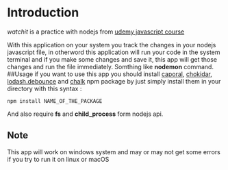 # Introduction
_watchit_ is a practice with nodejs from [udemy javascript course](https://www.udemy.com/course/javascript-beginners-complete-tutorial/)

With this application on your system you track the changes in your nodejs javascript file, in otherword this application will run your code in the system terminal and if you make some changes and save it, this app will get those changes and run the file immediately. Somthing like **nodemon** command.
##Usage
if you want to use this app you should install [caporal](https://www.npmjs.com/package/caporal), [chokidar](https://www.npmjs.com/package/chokidar), [lodash.debounce](https://www.npmjs.com/package/lodash.debounce) and [chalk](https://www.npmjs.com/package/chalk) npm package by just simply install them in your directory with this syntax :
```console
npm install NAME_OF_THE_PACKAGE
```
And also require **fs** and **child_process** form nodejs api.

## Note
This app will work on windows system and may or may not get some errors if you try to run it on linux or macOS
